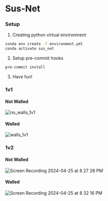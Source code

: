 # Sus-Net

### Setup

1. Creating python virtual environment

```bash
conda env create -f environment.yml
conda activate sus_net
```

2. Setup pre-commit hooks

```bash
pre-commit install
```

3. Have fun!

### 1v1

#### Not Walled

![no_walls_1v1](https://github.com/jhrudden/Sus-Net/assets/90374336/bb8b3d14-5e85-4b24-b280-6348c45f38dd)

#### Walled

![walls_1v1](https://github.com/jhrudden/Sus-Net/assets/90374336/d3795621-39e5-4abf-950e-da1c08df0b55)


### 1v2

#### Not Walled
![Screen Recording 2024-04-25 at 8 27 28 PM](https://github.com/jhrudden/Sus-Net/assets/90374336/d8e87499-283c-4f20-9ed4-e0a9af7080f0)


#### Walled
![Screen Recording 2024-04-25 at 8 32 16 PM](https://github.com/jhrudden/Sus-Net/assets/90374336/b095a75e-1025-4252-8d2b-2eca40f99d71)
